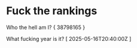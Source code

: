 # Fuck the rankings

Who the hell am I?
{ 38798165 }

What fucking year is it?
[ 2025-05-16T20:40:00Z ]
